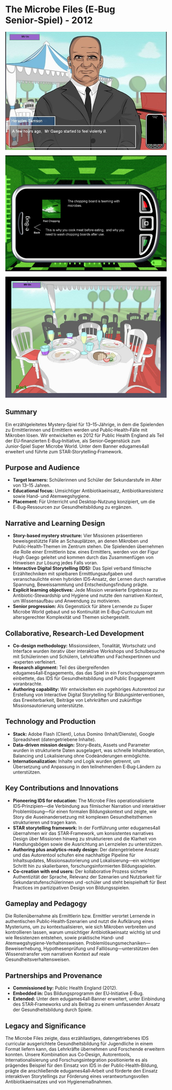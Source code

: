 # The Microbe Files (E‑Bug Senior‑Spiel) - 2012

![The Microbe Files - Hugh Gaego Charakter](2012_microbe_files_hugh_gaego.jpg)

![The Microbe Files - Beweissammlung](2012_microbe_files_evidence.png)

![The Microbe Files - Untersuchung der Gartenszene](2012_microbe_files_garden.jpg)

## Summary
Ein erzählgeleitetes Mystery‑Spiel für 13–15‑Jährige, in dem die Spielenden zu Ermittlerinnen und Ermittlern werden und Public‑Health‑Fälle mit Mikroben lösen. Wir entwickelten es 2012 für Public Health England als Teil der EU‑finanzierten E‑Bug‑Initiative, als Senior‑Gegenstück zum Junior‑Spiel Super Microbe World. Unter dem Banner edugames4all erweitert und führte zum STAR‑Storytelling‑Framework.

## Purpose and Audience
- **Target learners:** Schülerinnen und Schüler der Sekundarstufe im Alter von 13–15 Jahren.
- **Educational focus:** Umsichtiger Antibiotikaeinsatz, Antibiotikaresistenz sowie Hand‑ und Atemwegshygiene.
- **Placement:** Für Unterricht und Desktop‑Nutzung konzipiert, um die E‑Bug‑Ressourcen zur Gesundheitsbildung zu ergänzen.

## Narrative and Learning Design
- **Story-based mystery structure:** Vier Missionen präsentieren beweisgestützte Fälle an Schauplätzen, an denen Mikroben und Public‑Health‑Themen im Zentrum stehen. Die Spielenden übernehmen die Rolle einer Ermittlerin bzw. eines Ermittlers, werden von der Figur Hugh Gaego geleitet und kommen durch das Zusammenfügen von Hinweisen zur Lösung jedes Falls voran.
- **Interactive Digital Storytelling (IDS):** Das Spiel verband filmische Erzähltechniken mit spielbaren Ermittlungsaufgaben und veranschaulichte einen hybriden IDS‑Ansatz, der Lernen durch narrative Spannung, Beweissammlung und Entscheidungsfindung prägte.
- **Explicit learning objectives:** Jede Mission verankerte Ergebnisse zu Antibiotic‑Stewardship und Hygiene und nutzte den narrativen Kontext, um Wissensaufbau und Anwendung zu motivieren.
- **Senior progression:** Als Gegenstück für ältere Lernende zu Super Microbe World gebaut und so Kontinuität im E‑Bug‑Curriculum mit altersgerechter Komplexität und Themen sichergestellt.

## Collaborative, Research-Led Development
- **Co-design methodology:** Missionsideen, Tonalität, Wortschatz und Interface wurden iterativ über interaktive Workshops und Schulbesuche mit Schülerinnen und Schülern, Lehrkräften und Fachexpertinnen und ‑experten verfeinert.
- **Research alignment:** Teil des übergreifenden edugames4all‑Engagements, das das Spiel in ein Forschungsprogramm einbettete, das IDS für Gesundheitsbildung und Public Engagement voranbrachte.
- **Authoring capability:** Wir entwickelten ein zugehöriges Autorentool zur Erstellung von Interactive Digital Storytelling für Bildungsinterventionen, das Erweiterbarkeit, Beiträge von Lehrkräften und zukünftige Missionsautorierung unterstützte.

## Technology and Production
- **Stack:** Adobe Flash (Client), Lotus Domino (Inhalt/Dienste), Google Spreadsheet (datengetriebene Inhalte).
- **Data-driven mission design:** Story‑Beats, Assets und Parameter wurden in strukturierte Daten ausgelagert, was schnelle Inhaltsiteration, Balancing und Lokalisierung ohne Codeänderungen ermöglichte.
- **Internationalization:** Inhalte und Logik wurden getrennt, um Übersetzung und Anpassung in den teilnehmenden E‑Bug‑Ländern zu unterstützen.

## Key Contributions and Innovations
- **Pioneering IDS for education:** The Microbe Files operationalisierte IDS‑Prinzipien—die Verbindung aus filmischer Narration und interaktiver Problemlösung—für einen formalen Bildungskontext und zeigte, wie Story die Auseinandersetzung mit komplexen Gesundheitsthemen strukturieren und tragen kann.
- **STAR storytelling framework:** In der Fortführung unter edugames4all übernahmen wir das STAR‑Framework, um konsistentes narratives Design über Missionen hinweg zu strukturieren und die Klarheit von Handlungsbögen sowie die Ausrichtung an Lernzielen zu unterstützen.
- **Authoring plus analytics-ready design:** Der datengetriebene Ansatz und das Autorentool schufen eine nachhaltige Pipeline für Inhaltsupdates, Missionsautorierung und Lokalisierung—ein wichtiger Schritt hin zu skalierbaren, forschungsinformierten Bildungsspielen.
- **Co-creation with end users:** Der kollaborative Prozess sicherte Authentizität der Sprache, Relevanz der Szenarien und Nutzbarkeit für Sekundarstufenschülerinnen und ‑schüler und steht beispielhaft für Best Practices im partizipativen Design von Bildungsspielen.

## Gameplay and Pedagogy
Die Rollenübernahme als Ermittlerin bzw. Ermittler verortet Lernende in authentischen Public‑Health‑Szenarien und nutzt die Aufklärung eines Mysteriums, um zu kontextualisieren, wie sich Mikroben verbreiten und kontrollieren lassen, warum umsichtiger Antibiotikaeinsatz wichtig ist und wie Resistenzen entstehen, sowie praktische Hand‑ und Atemwegshygiene‑Verhaltensweisen. Problemlösungsmechaniken—Beweiserhebung, Hypothesenprüfung und Falllösung—unterstützen den Wissenstransfer vom narrativen Kontext auf reale Gesundheitsverhaltensweisen.

## Partnerships and Provenance
- **Commissioned by:** Public Health England (2012).
- **Embedded in:** Das Bildungsprogramm der EU‑Initiative E‑Bug.
- **Extended:** Unter dem edugames4all‑Banner erweitert, unter Einbindung des STAR‑Frameworks und als Beitrag zu einem umfassenden Ansatz der Gesundheitsbildung durch Spiele.

## Legacy and Significance
The Microbe Files zeigte, dass erzähllastiges, datengetriebenes IDS curricular ausgerichtete Gesundheitsbildung für Jugendliche in einem Format liefern kann, das Lehrkräfte übernehmen und Forschende erweitern konnten. Unsere Kombination aus Co‑Design, Autorentools, Internationalisierung und Forschungsintegration positionierte es als prägendes Beispiel für den Einsatz von IDS in der Public‑Health‑Bildung, prägte die anschließende edugames4all‑Arbeit und förderte den Einsatz interaktiven Storytellings zur Förderung eines verantwortungsvollen Antibiotikaeinsatzes und von Hygienemaßnahmen.